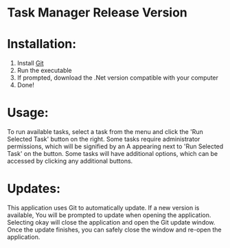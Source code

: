 # Task Manager Release Version

# Installation:
1. Install [Git](https://git-scm.com/download/win)
2. Run the executable
3. If prompted, download the .Net version compatible with your computer
4. Done!

# Usage:
To run available tasks, select a task from the menu and click the 'Run Selected Task' button on the right. Some tasks require administrator permissions, which will be signified by an A appearing next to 'Run Selected Task' on the button. Some tasks will have additional options, which can be accessed by clicking any additional buttons. 

# Updates:
This application uses Git to automatically update. If a new version is available, You will be prompted to update when opening the application. Selecting okay will close the application and open the Git update window. Once the update finishes, you can safely close the window and re-open the application.
